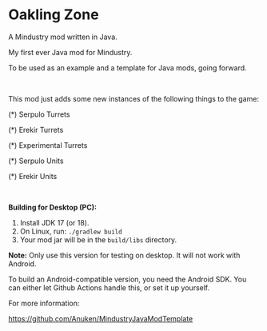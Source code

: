 # Oakling Zone

A Mindustry mod written in Java.

My first ever Java mod for Mindustry.

To be used as an example and a template for Java mods, going forward.

<br>

This mod just adds some new instances of the following things to the game:

  (*) Serpulo Turrets

  (*) Erekir Turrets

  (*) Experimental Turrets

  (*) Serpulo Units

  (*) Erekir Units

<br>

**Building for Desktop (PC):**

1. Install JDK 17 (or 18).
2. On Linux, run: `./gradlew build`
3. Your mod jar will be in the `build/libs` directory. 

**Note:** Only use this version for testing on desktop. It will not work with Android.

To build an Android-compatible version, you need the Android SDK. You can either let Github Actions handle this, or set it up yourself.

For more information:

https://github.com/Anuken/MindustryJavaModTemplate

<br>
